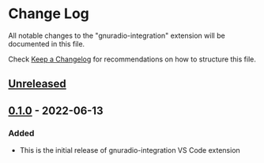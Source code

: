 # Change Log

All notable changes to the "gnuradio-integration" extension will be documented in this file.

Check [Keep a Changelog](http://keepachangelog.com/) for recommendations on how to structure this file.

## [Unreleased]

## [0.1.0] - 2022-06-13
### Added
- This is the initial release of gnuradio-integration VS Code extension

[Unreleased]: https://github.com/IvanNovak1004/gnuradio-integration/compare/v0.1.0...HEAD
[0.1.0]: https://github.com/IvanNovak1004/gnuradio-integration/releases/tag/v0.1.0
